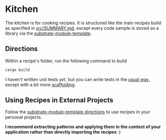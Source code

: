 # Kitchen

The kitchen is for *cooking* recipes. It is structured like the main recipes build as specified in [src/SUMMARY.md](../src/SUMMARY.md), except every code sample is stored as a library via the [substrate-module-template](https://github.com/shawntabrizi/substrate-module-template).

## Directions

Within a recipe's folder, run the following command to build

```rust
cargo build
```

I haven't written unit tests *yet*, but you can write tests in the [usual way](https://doc.rust-lang.org/rust-by-example/testing/unit_testing.html), except with a bit more [scaffolding](../src/testing/scaffolding.md).

## Using Recipes in External Projects

Follow the [substrate-module-template directions](https://github.com/shawntabrizi/substrate-module-template) to use recipes in your personal projects. 

**I recommend extracting patterns and applying them in the context of your application rather than directly importing the recipes** :)